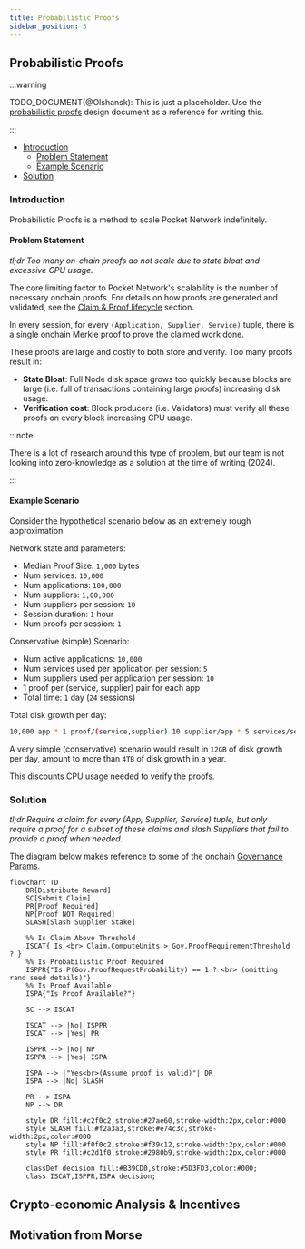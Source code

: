```yaml
---
title: Probabilistic Proofs
sidebar_position: 3
---
```


## Probabilistic Proofs <!-- omit in toc -->

:::warning

TODO_DOCUMENT(@Olshansk): This is just a placeholder. Use the [probabilistic proofs](https://github.com/pokt-network/pocket-core/blob/staging/docs/proposals/probabilistic_proofs.md) design
document as a reference for writing this.

:::

- [Introduction](#introduction)
  - [Problem Statement](#problem-statement)
  - [Example Scenario](#example-scenario)
- [Solution](#solution)

### Introduction

Probabilistic Proofs is a method to scale Pocket Network indefinitely.

#### Problem Statement

_tl;dr Too many on-chain proofs do not scale due to state bloat and excessive CPU usage._

The core limiting factor to Pocket Network's scalability is the number of necessary onchain proofs. For details on how proofs are generated and validated, see the [Claim & Proof lifecycle](./claim_and_proof_lifecycle.md) section.

In every session, for every `(Application, Supplier, Service)` tuple, there is a
single onchain Merkle proof to prove the claimed work done.

These proofs are large and costly to both store and verify. Too many proofs result in:

- **State Bloat**: Full Node disk space grows too quickly because blocks are large (i.e. full of transactions containing large proofs) increasing disk usage.
- **Verification cost**: Block producers (i.e. Validators) must verify all these proofs on every block increasing CPU usage.

:::note

There is a lot of research around this type of problem, but our team is not looking into zero-knowledge as a solution at the time of writing (2024).

:::

#### Example Scenario

Consider the hypothetical scenario below as an extremely rough approximation

Network state and parameters:

- Median Proof Size: `1,000` bytes
- Num services: `10,000`
- Num applications: `100,000`
- Num suppliers: `1,00,000`
- Num suppliers per session: `10`
- Session duration: `1` hour
- Num proofs per session: `1`

Conservative (simple) Scenario:

- Num active applications: `10,000`
- Num services used per application per session: `5`
- Num suppliers used per application per session: `10`
- 1 proof per (service, supplier) pair for each app
- Total time: `1` day (`24` sessions)

Total disk growth per day:

```bash
10,000 app * 1 proof/(service,supplier) 10 supplier/app * 5 services/session * 24 sessions * 1,000 bytes/proof = 12 GB
```

A very simple (conservative) scenario would result in `12GB` of disk growth per day, amount to more than `4TB` of disk growth in a year.

This discounts CPU usage needed to verify the proofs.

### Solution

_tl;dr Require a claim for every (App, Supplier, Service) tuple, but only require a proof for a subset of these claims and slash Suppliers that fail to provide a proof when needed._

The diagram below makes reference to some of the onchain [Governance Params](./../governance/params.md).

```mermaid
flowchart TD
    DR[Distribute Reward]
    SC[Submit Claim]
    PR[Proof Required]
    NP[Proof NOT Required]
    SLASH[Slash Supplier Stake]

    %% Is Claim Above Threshold
    ISCAT{ Is <br> Claim.ComputeUnits > Gov.ProofRequirementThreshold ? }
    %% Is Probabilistic Proof Required
    ISPPR{"Is P(Gov.ProofRequestProbability) == 1 ? <br> (omitting rand seed details)"}
    %% Is Proof Available
    ISPA{"Is Proof Available?"}

    SC --> ISCAT

    ISCAT --> |No| ISPPR
    ISCAT --> |Yes| PR

    ISPPR --> |No| NP
    ISPPR --> |Yes| ISPA

    ISPA --> |"Yes<br>(Assume proof is valid)"| DR
    ISPA --> |No| SLASH

    PR --> ISPA
    NP --> DR

    style DR fill:#c2f0c2,stroke:#27ae60,stroke-width:2px,color:#000
    style SLASH fill:#f2a3a3,stroke:#e74c3c,stroke-width:2px,color:#000
    style NP fill:#f0f0c2,stroke:#f39c12,stroke-width:2px,color:#000
    style PR fill:#c2d1f0,stroke:#2980b9,stroke-width:2px,color:#000

    classDef decision fill:#B39CD0,stroke:#5D3FD3,color:#000;
    class ISCAT,ISPPR,ISPA decision;
```

## Crypto-economic Analysis & Incentives

## Motivation from Morse
